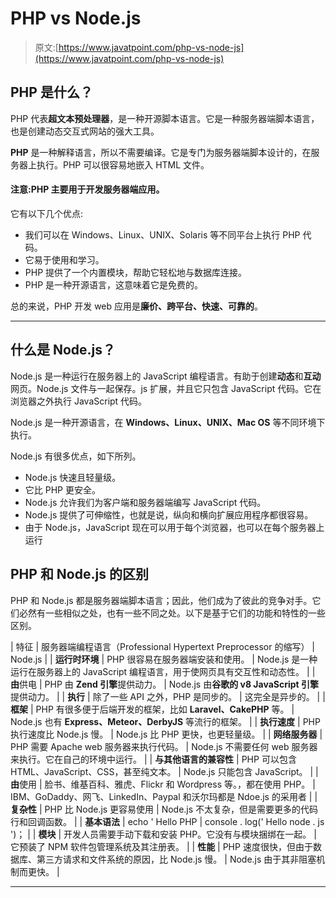 # PHP vs Node.js

> 原文:[https://www.javatpoint.com/php-vs-node-js](https://www.javatpoint.com/php-vs-node-js)

## PHP 是什么？

PHP 代表**超文本预处理器**，是一种开源脚本语言。它是一种服务器端脚本语言，也是创建动态交互式网站的强大工具。

**PHP** 是一种解释语言，所以不需要编译。它是专门为服务器端脚本设计的，在服务器上执行。PHP 可以很容易地嵌入 HTML 文件。

#### 注意:PHP 主要用于开发服务器端应用。

它有以下几个优点:

*   我们可以在 Windows、Linux、UNIX、Solaris 等不同平台上执行 PHP 代码。
*   它易于使用和学习。
*   PHP 提供了一个内置模块，帮助它轻松地与数据库连接。
*   PHP 是一种开源语言，这意味着它是免费的。

总的来说，PHP 开发 web 应用是**廉价、跨平台、快速、可靠的**。

* * *

## 什么是 Node.js？

Node.js 是一种运行在服务器上的 JavaScript 编程语言。有助于创建**动态**和**互动**网页。Node.js 文件与一起保存。js 扩展，并且它只包含 JavaScript 代码。它在浏览器之外执行 JavaScript 代码。

Node.js 是一种开源语言，在 **Windows、Linux、UNIX、Mac OS** 等不同环境下执行。

Node.js 有很多优点，如下所列。

*   Node.js 快速且轻量级。
*   它比 PHP 更安全。
*   Node.js 允许我们为客户端和服务器端编写 JavaScript 代码。
*   Node.js 提供了可伸缩性，也就是说，纵向和横向扩展应用程序都很容易。
*   由于 Node.js，JavaScript 现在可以用于每个浏览器，也可以在每个服务器上运行

## PHP 和 Node.js 的区别

PHP 和 Node.js 都是服务器端脚本语言；因此，他们成为了彼此的竞争对手。它们必然有一些相似之处，也有一些不同之处。以下是基于它们的功能和特性的一些区别。

| 特征 | 服务器端编程语言（Professional Hypertext Preprocessor 的缩写） | Node.js |
| **运行时环境** | PHP 很容易在服务器端安装和使用。 | Node.js 是一种运行在服务器上的 JavaScript 编程语言，用于使网页具有交互性和动态性。 |
| **由**供电 | PHP 由 **Zend 引擎**提供动力。 | Node.js 由**谷歌的 v8 JavaScript 引擎**提供动力。 |
| **执行** | 除了一些 API 之外，PHP 是同步的。 | 这完全是异步的。 |
| **框架** | PHP 有很多便于后端开发的框架，比如 **Laravel、CakePHP** 等。 | Node.js 也有 **Express、Meteor、DerbyJS** 等流行的框架。 |
| **执行速度** | PHP 执行速度比 Node.js 慢。 | Node.js 比 PHP 更快，也更轻量级。 |
| **网络服务器** | PHP 需要 Apache web 服务器来执行代码。 | Node.js 不需要任何 web 服务器来执行。它在自己的环境中运行。 |
| **与其他语言的兼容性** | PHP 可以包含 HTML、JavaScript、CSS，甚至纯文本。 | Node.js 只能包含 JavaScript。 |
| **由**使用 | 脸书、维基百科、雅虎、Flickr 和 Wordpress 等。，都在使用 PHP。 | IBM、GoDaddy、网飞、LinkedIn、Paypal 和沃尔玛都是 Ndoe.js 的采用者 |
| **复杂性** | PHP 比 Node.js 更容易使用 | Node.js 不太复杂，但是需要更多的代码行和回调函数。 |
| **基本语法** | echo ' Hello PHP | console . log(' Hello node . js ')； |
| **模块** | 开发人员需要手动下载和安装 PHP。它没有与模块捆绑在一起。 | 它预装了 NPM 软件包管理系统及其注册表。 |
| **性能** | PHP 速度很快，但由于数据库、第三方请求和文件系统的原因，比 Node.js 慢。 | Node.js 由于其非阻塞机制而更快。 |

* * *